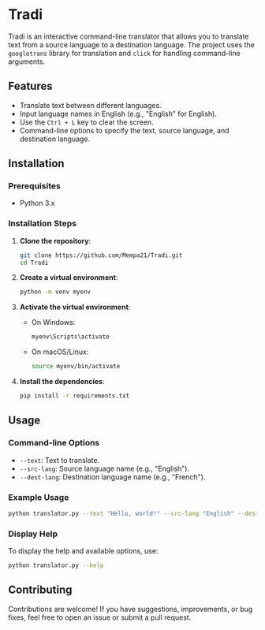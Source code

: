 # Tradi

Tradi is an interactive command-line translator that allows you to translate text from a source language to a destination language. The project uses the `googletrans` library for translation and `click` for handling command-line arguments.

## Features

- Translate text between different languages.
- Input language names in English (e.g., "English" for English).
- Use the `Ctrl + L` key to clear the screen.
- Command-line options to specify the text, source language, and destination language.

## Installation

### Prerequisites

- Python 3.x

### Installation Steps

1. **Clone the repository**:

   ```sh
   git clone https://github.com/Mempa21/Tradi.git
   cd Tradi
   ```

2. **Create a virtual environment**:

   ```sh
   python -m venv myenv
   ```

3. **Activate the virtual environment**:

   - On Windows:
     ```sh
     myenv\Scripts\activate
     ```
   - On macOS/Linux:
     ```sh
     source myenv/bin/activate
     ```

4. **Install the dependencies**:
   ```sh
   pip install -r requirements.txt
   ```

## Usage

### Command-line Options

- `--text`: Text to translate.
- `--src-lang`: Source language name (e.g., "English").
- `--dest-lang`: Destination language name (e.g., "French").

### Example Usage

```sh
python translator.py --text "Hello, world!" --src-lang "English" --dest-lang "French"
```

### Display Help

To display the help and available options, use:

```sh
python translator.py --help
```

## Contributing

Contributions are welcome! If you have suggestions, improvements, or bug fixes, feel free to open an issue or submit a pull request.
